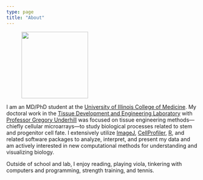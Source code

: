 ```yaml
---
type: page
title: "About"
---
```


<div class="units-row"> <div class="unit-25">
<p><figure><img src="/img/portrait.jpeg" width=175></figure></p>
</div>

<div class="unit-75">

I am an MD/PhD student at the [University of Illinois College of Medicine](http://medicine.uic.edu/). My doctoral work in the [Tissue Development and Engineering Laboratory](http://underhill.bioen.illinois.edu/) with [Professor Gregory Underhill](https://bioengineering.illinois.edu/directory/profile/gunderhi) was focused on tissue engineering methods—chiefly cellular microarrays—to study biological processes related to stem and progenitor cell fate. I extensively utilize [ImageJ](https://imagej.nih.gov/ij/), [CellProfiler](http://cellprofiler.org/), [R](https://www.r-project.org/), and related software packages to analyze, interpret, and present my data and am actively interested in new computational methods for understanding and visualizing biology.

Outside of school and lab, I enjoy reading, playing viola, tinkering with computers and programming, strength training, and tennis.
